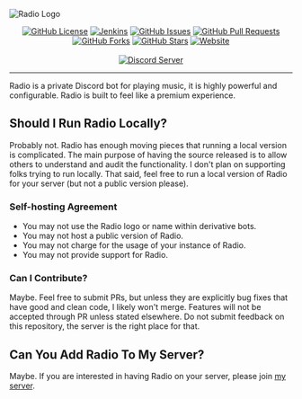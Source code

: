 ![Radio Logo](https://i.imgur.com/54GYK3A.png)

<p align="center">
    <a href="https://github.com/toadless/radio/blob/main/LICENSE"><img src="https://img.shields.io/github/license/toadless/radio.svg" alt="GitHub License"></a>
    <a href="https://github.com/toadless/radio/actions/"><img src="https://github.com/toadless/radio/actions/workflows/build.yml/badge.svg" alt="Jenkins"></a>
    <a href="https://github.com/toadless/radio/issues"><img src="https://img.shields.io/github/issues/toadless/radio.svg?color=purple" alt="GitHub Issues"></a>
    <a href="https://github.com/toadless/radio/pulls"><img src="https://img.shields.io/github/issues-pr/toadless/radio.svg?color=purple" alt="GitHub Pull Requests"></a>
    <a href="https://github.com/toadless/radio/network/members"><img src="https://img.shields.io/github/forks/toadless/radio.svg" alt="GitHub Forks"></a>
    <a href="https://github.com/toadless/radio/stargazers"><img src="https://img.shields.io/github/stars/toadless/radio.svg" alt="GitHub Stars"></a>
    <a href="https://toadless.net"><img src="https://img.shields.io/website/https/toadless.net.svg?down_color=red&down_message=offline&up_message=online" alt="Website"></a>
    <br><br>
    <a href="https://discord.gg/8Nkgxg25Xw"><img src="https://discordapp.com/api/guilds/954456505334263828/widget.png?style=banner2" alt="Discord Server"></a>
</p>

---

Radio is a private Discord bot for playing music, it is highly powerful and configurable. Radio is built to feel like a premium experience.

## Should I Run Radio Locally?

Probably not. Radio has enough moving pieces that running a local version is complicated. The main purpose of having the source released is to allow others to understand and audit the functionality. I don't plan on supporting folks trying to run locally. That said, feel free to run a local version of Radio for your server (but not a public version please).

### Self-hosting Agreement

- You may not use the Radio logo or name within derivative bots.
- You may not host a public version of Radio.
- You may not charge for the usage of your instance of Radio.
- You may not provide support for Radio.

### Can I Contribute?

Maybe. Feel free to submit PRs, but unless they are explicitly bug fixes that have good and clean code, I likely won't merge. Features will not be accepted through PR unless stated elsewhere. Do not submit feedback on this repository, the server is the right place for that.

## Can You Add Radio To My Server?

Maybe. If you are interested in having Radio on your server, please join [my server](https://discord.gg/4KzrUKd3).

